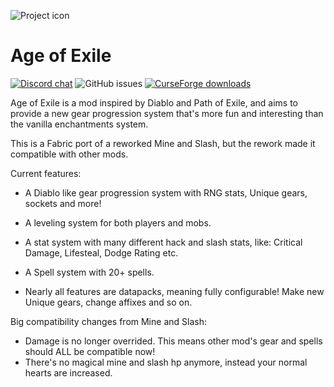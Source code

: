 ![Project icon](https://i.ibb.co/m6kgPw1/125icon.png)

# Age of Exile 

[![Discord chat](https://img.shields.io/discord/736508692182073355?color=blue&label=Discord)](https://discord.gg/34qaNje)
![GitHub issues](https://img.shields.io/github/issues/RobertSkalko/Age-of-Exile)
[![CurseForge downloads](http://cf.way2muchnoise.eu/full_397698_downloads.svg)](https://www.curseforge.com/minecraft/mc-mods/age-of-exile)

Age of Exile is a mod inspired by Diablo and Path of Exile, and aims to provide a new gear progression system that's more fun and interesting than the vanilla enchantments system.

 

This is a Fabric port of a reworked Mine and Slash, but the rework made it compatible with other mods.

 

Current features:

* A Diablo like gear progression system with RNG stats, Unique gears, sockets and more!

* A leveling system for both players and mobs.

* A stat system with many different hack and slash stats, like: Critical Damage, Lifesteal, Dodge Rating etc.

* A Spell system with 20+ spells.

* Nearly all features are datapacks, meaning fully configurable! Make new Unique gears, change affixes and so on.

 

Big compatibility changes from Mine and Slash:

* Damage is no longer overrided. This means other mod's gear and spells should ALL be compatible now!
* There's no magical mine and slash hp anymore, instead your normal hearts are increased.
